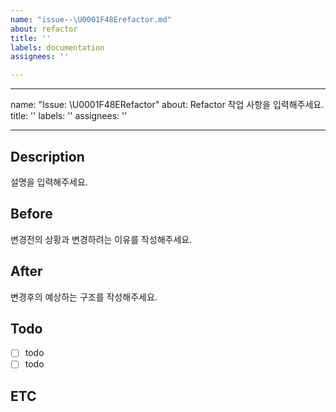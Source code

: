 ```yaml
---
name: "issue--\U0001F48Erefactor.md"
about: refactor
title: ''
labels: documentation
assignees: ''

---
```


---
name: "Issue: \U0001F48ERefactor"
about: Refactor 작업 사항을 입력해주세요.
title: ''
labels: ''
assignees: ''

---

## Description

설명을 입력해주세요.

## Before

변경전의 상황과 변경하려는 이유를 작성해주세요.

## After

변경후의 예상하는 구조를 작성해주세요.

## Todo

- [ ] todo
- [ ] todo

## ETC

